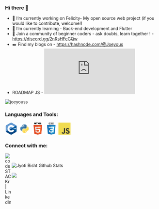 ### Hi there 👋

<!--
**joeyouss/joeyouss** is a ✨ _special_ ✨ repository because its `README.md` (this file) appears on your GitHub profile.
-->

- 🔭 I’m currently working on Felicity- My open source web project (if you would like to contribute, welcome!)
- 🌱 I’m currently learning - Back-end development and Flutter
- 💬 Join a community of beginner coders - ask doubts, learn together ! - https://discord.gg/2nRsHFeGQw
- :black_nib: Find my blogs on - https://hashnode.com/@Joeyous
- ROADMAP JS - ![Joeyouss' js roadmap](https://github.com/joeyouss/Javascript_ROADMAP/blob/main/README.md)


<p align="left"> 
<img src="https://komarev.com/ghpvc/?username=USERNAME&label=Views&color=blue&style=plastic" alt="joeyouss" />
 </p>
  
 
 ### Languages and Tools:
<code><img height="40" src="https://raw.githubusercontent.com/github/explore/80688e429a7d4ef2fca1e82350fe8e3517d3494d/topics/cpp/cpp.png"></code>
<code><img height="40" src="https://raw.githubusercontent.com/github/explore/80688e429a7d4ef2fca1e82350fe8e3517d3494d/topics/python/python.png"></code>
<code><img height="40" src="https://raw.githubusercontent.com/github/explore/80688e429a7d4ef2fca1e82350fe8e3517d3494d/topics/html/html.png"></code>
<code><img height="40" src="https://raw.githubusercontent.com/github/explore/80688e429a7d4ef2fca1e82350fe8e3517d3494d/topics/css/css.png"></code>
<code><img height="40" src="https://raw.githubusercontent.com/github/explore/80688e429a7d4ef2fca1e82350fe8e3517d3494d/topics/javascript/javascript.png"></code>

### Connect with me:
[<img align="left" alt="codeSTACKr | LinkedIn" width="22px" src="https://cdn.jsdelivr.net/npm/simple-icons@v3/icons/linkedin.svg" />][linkedin]
<br>


[linkedin]: https://www.linkedin.com/in/jyoti-bisht-929918121/


![Jyoti Bisht Github Stats](https://github-readme-stats.anuraghazra1.vercel.app/api?username=joeyouss&show_icons=true&include_all_commits=true&theme=radical)


<a href="https://github.com/joeyouss">
  <img align="center" src="https://github-readme-stats.vercel.app/api/top-langs/?username=joeyouss&theme=tokyonight&layout=compact&" />
</a>
